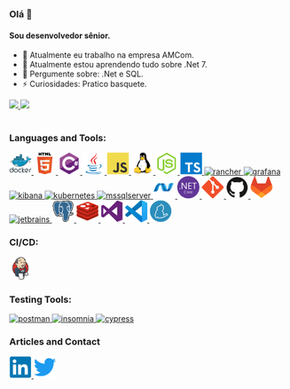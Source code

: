 ### Olá 👋
#### Sou desenvolvedor sênior.

- 🔭 Atualmente eu trabalho na empresa AMCom.
- 🌱 Atualmente estou aprendendo tudo sobre .Net 7.
- 💬 Pergumente sobre: .Net e SQL.
- ⚡ Curiosidades: Pratico basquete.

<div>
	<a href="https://github.com/fernandogroeler">
		<img height="180em" src="https://github-readme-stats.vercel.app/api?username=fernandogroeler&show_icons=true&theme=dracula&include_all_commits=true&count_private=true"/>
		<img height="180em" src="https://github-readme-stats.vercel.app/api/top-langs/?username=fernandogroeler&layout=compact&langs_count=7&theme=dracula"/>
	</a>
</div>

<div style="display: inline_block"><br>
	<h3 align="left">Languages and Tools:</h3>
	<p align="left"> 
		<a href="https://www.docker.com/" target="_blank" rel="noreferrer">
			<img src="https://raw.githubusercontent.com/devicons/devicon/master/icons/docker/docker-original-wordmark.svg" alt="docker" width="40" height="40"/>
		</a>
		<a href="https://www.w3.org/html/" target="_blank" rel="noreferrer">
			<img src="https://raw.githubusercontent.com/devicons/devicon/master/icons/html5/html5-original-wordmark.svg" alt="html5" width="40" height="40"/>
		</a>
		<a href="https://learn.microsoft.com/pt-br/dotnet/csharp/" target="_blank" rel="noreferrer">
			<img src="https://github.com/devicons/devicon/blob/master/icons/csharp/csharp-original.svg" alt="csharp" width="40" height="40"/>
		</a>
		<a href="https://www.java.com" target="_blank" rel="noreferrer">
			<img src="https://raw.githubusercontent.com/devicons/devicon/master/icons/java/java-original.svg" alt="java" width="40" height="40"/>
		</a>
		<a href="https://developer.mozilla.org/en-US/docs/Web/JavaScript" target="_blank" rel="noreferrer">
			<img src="https://raw.githubusercontent.com/devicons/devicon/master/icons/javascript/javascript-original.svg" alt="javascript" width="40" height="40"/>
		</a>
		<a href="https://www.linux.org/" target="_blank" rel="noreferrer">
			<img src="https://raw.githubusercontent.com/devicons/devicon/master/icons/linux/linux-original.svg" alt="linux" width="40" height="40"/>
		</a>
		<a href="https://nodejs.org" target="_blank" rel="noreferrer">
			<img src="https://github.com/devicons/devicon/blob/master/icons/nodejs/nodejs-original.svg" alt="nodejs" width="40" height="40"/>
		</a>
		<a href="https://www.typescriptlang.org" target=_blank" rel"noreferrer">
			<img alt="typescript" height="40" width="40" src="https://raw.githubusercontent.com/devicons/devicon/master/icons/typescript/typescript-plain.svg"/>
		</a>
		<a href="https://www.rancher.com/" target=_blank" rel"noreferrer">
			<img alt="rancher" height="40" width="40" src="https://rancher.com/docs/img/logo-square.png"/>
		</a>
		<a href="https://grafana.com/" target=_blank" rel"noreferrer">
			<img alt="grafana" height="40" width="40" src="https://cdn.cdnlogo.com/logos/g/64/grafana.svg">
		</a>
		<a href="https://www.elastic.co/kibana" target="_blank" rel="noreferrer">
			<img src="https://www.vectorlogo.zone/logos/elasticco_kibana/elasticco_kibana-icon.svg" alt="kibana" width="40" height="40"/>
		</a>
		<a href="https://kubernetes.io" target="_blank" rel="noreferrer">
			<img src="https://www.vectorlogo.zone/logos/kubernetes/kubernetes-icon.svg" alt="kubernetes" width="40" height="40"/>
		</a>
		<a href="https://www.microsoft.com/pt-br/sql-server/sql-server-2019" target="_blank" rel="noreferrer">
			<img src="https://seeklogo.com/images/M/microsoft-sql-server-logo-96AF49E2B3-seeklogo.com.png" alt="mssqlserver" width="40" height="40"/>
		</a>
		<a href="https://dotnet.microsoft.com/pt-br/" target="_blank" rel="noreferrer">
			<img src="https://github.com/devicons/devicon/blob/master/icons/dot-net/dot-net-original.svg" alt="donet" width="40" height="40"/>
		</a>
		<a href="https://dotnet.microsoft.com/pt-br/" target="_blank" rel="noreferrer">
			<img src="https://github.com/devicons/devicon/blob/master/icons/dotnetcore/dotnetcore-original.svg" alt="dotnetcore" width="40" height="40"/>
		</a>
		<a href="https://git-scm.com/" target="_blank" rel="noreferrer">
			<img src="https://github.com/devicons/devicon/blob/master/icons/git/git-original.svg" alt="git" width="40" height="40"/>
		</a>
		<a href="https://github.com/" target="_blank" rel="noreferrer">
			<img src="https://github.com/devicons/devicon/blob/master/icons/github/github-original.svg" alt="github" width="40" height="40"/>
		</a>
		<a href="https://about.gitlab.com/" target="_blank" rel="noreferrer">
			<img src="https://github.com/devicons/devicon/blob/master/icons/gitlab/gitlab-original.svg" alt="gitlab" width="40" height="40"/>
		</a>
		<a href="https://www.jetbrains.com/rider/" target="_blank" rel="noreferrer">
			<img src="https://seeklogo.com/images/J/jetbrains-rider-logo-BC2E5310DB-seeklogo.com.png" alt="jetbrains" width="40" height="40"/>
		</a>
		<a href="https://www.postgresql.org/" target="_blank" rel="noreferrer">
			<img src="https://github.com/devicons/devicon/blob/master/icons/postgresql/postgresql-original.svg" alt="postgresql" width="40" height="40"/>
		</a>
		<a href="https://redis.io/" target="_blank" rel="noreferrer">
			<img src="https://github.com/devicons/devicon/blob/master/icons/redis/redis-original.svg" alt="redis" width="40" height="40"/>
		</a>
		<a href="https://visualstudio.microsoft.com/pt-br/" target="_blank" rel="noreferrer">
			<img src="https://github.com/devicons/devicon/blob/master/icons/visualstudio/visualstudio-plain.svg" alt="vs" width="40" height="40"/>
		</a>
		<a href="https://visualstudio.microsoft.com/pt-br/" target="_blank" rel="noreferrer">
			<img src="https://github.com/devicons/devicon/blob/master/icons/vscode/vscode-original.svg" alt="vscode" width="40" height="40"/>
		</a>
		<a href="https://classic.yarnpkg.com/lang/en/" target="_blank" rel="noreferrer">
			<img src="https://github.com/devicons/devicon/blob/master/icons/yarn/yarn-original.svg" alt="yarn" width="40" height="40"/>
		</a>
	</p>
</div>

<div>
	<h3 align="left">CI/CD:</h3>
	<a href="https://www.jenkins.io/" target=_blank" rel"noreferrer">
		<img alt="jenkins" height="40" width="40" src="https://github.com/devicons/devicon/blob/master/icons/jenkins/jenkins-original.svg"/>
	</a>
</div>
	
<div>
	<h3 align="left">Testing Tools:</h3>
	<a href="https://www.postman.com/" target=_blank" rel"noreferrer">
		<img alt="postman" height="40" width="40" src="https://www.svgrepo.com/download/354202/postman-icon.svg"/>
	</a>
	<a href="https://insomnia.rest/download" target=_blank" rel"noreferrer">
		<img alt="insomnia" height="40" width="40" src="https://seeklogo.com/images/I/insomnia-logo-A35E09EB19-seeklogo.com.png"/> 
	</a>
	<a href="https://www.cypress.io/" target=_blank" rel"noreferrer">
		<img alt="cypress" height="40" width="40" src="https://asset.brandfetch.io/idIq_kF0rb/idv3zwmSiY.jpeg"/>
	</a>
</div>	

<div> 
<h3 align="left">Articles and Contact</h3>
	<a href="https://www.linkedin.com/in/fernando-groeler-32642960/" target="_blank">
		<img src="https://github.com/devicons/devicon/blob/master/icons/linkedin/linkedin-original.svg" target="_blank" alt="linkedin" width="40" height="40"/>
	</a> 
	<a href="https://twitter.com/FernandoGroeler" target="_blank">
		<img src="https://github.com/devicons/devicon/blob/master/icons/twitter/twitter-original.svg" target="_blank" alt="twitter" width="40" height="40">
	</a> 
</div>
